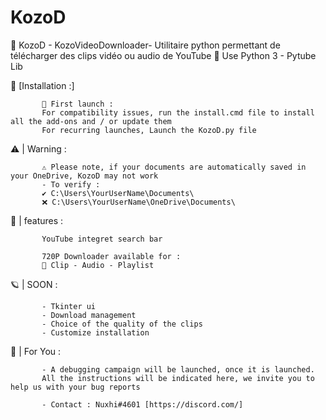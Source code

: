 # KozoD
🦞 KozoD - KozoVideoDownloader- Utilitaire python permettant de télécharger des clips vidéo ou audio de YouTube 
🐛 Use Python 3 - Pytube Lib 



🔑 [Installation :]

           🎉 First launch :
           For compatibility issues, run the install.cmd file to install all the add-ons and / or update them
           For recurring launches, Launch the KozoD.py file                   
                                 
⚠️ | Warning : 

           ⚠️ Please note, if your documents are automatically saved in your OneDrive, KozoD may not work
           - To verify : 
           ✔️ C:\Users\YourUserName\Documents\
           ❌ C:\Users\YourUserName\OneDrive\Documents\


🍇 | features : 

           YouTube integret search bar
           
           720P Downloader available for : 
           🥞 Clip - Audio - Playlist

🪐 | SOON : 

           - Tkinter ui
           - Download management
           - Choice of the quality of the clips
           - Customize installation


📣 | For You :

           - A debugging campaign will be launched, once it is launched.
           All the instructions will be indicated here, we invite you to help us with your bug reports
           
           - Contact : Nuxhi#4601 [https://discord.com/]
